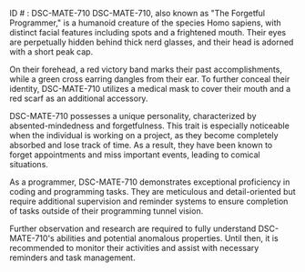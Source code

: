 ID # : DSC-MATE-710
DSC-MATE-710, also known as "The Forgetful Programmer," is a humanoid creature of the species Homo sapiens, with distinct facial features including spots and a frightened mouth. Their eyes are perpetually hidden behind thick nerd glasses, and their head is adorned with a short peak cap. 

On their forehead, a red victory band marks their past accomplishments, while a green cross earring dangles from their ear. To further conceal their identity, DSC-MATE-710 utilizes a medical mask to cover their mouth and a red scarf as an additional accessory. 

DSC-MATE-710 possesses a unique personality, characterized by absented-mindedness and forgetfulness. This trait is especially noticeable when the individual is working on a project, as they become completely absorbed and lose track of time. As a result, they have been known to forget appointments and miss important events, leading to comical situations. 

As a programmer, DSC-MATE-710 demonstrates exceptional proficiency in coding and programming tasks. They are meticulous and detail-oriented but require additional supervision and reminder systems to ensure completion of tasks outside of their programming tunnel vision.  

Further observation and research are required to fully understand DSC-MATE-710's abilities and potential anomalous properties. Until then, it is recommended to monitor their activities and assist with necessary reminders and task management.